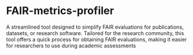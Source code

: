 # FAIR-metrics-profiler
A streamlined tool designed to simplify FAIR evaluations for publications, datasets, or research software. Tailored for the research community, this tool offers a quick process for obtaining FAIR evaluations, making it easier for researchers to use during academic assessments

